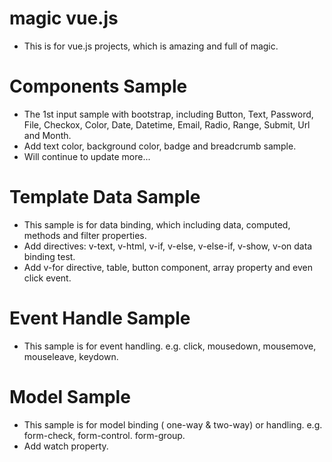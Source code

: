 # magic vue.js
 * This is for vue.js projects, which is amazing and full of magic.
		
 # Components Sample		
 * The 1st input sample with bootstrap, including Button, Text, Password, File, Checkox, Color, Date, Datetime, Email, Radio, Range, Submit, Url and Month.		
 * Add text color, background color, badge and breadcrumb sample.		
 *  Will continue to update more...

 # Template Data Sample
 * This sample is for data binding, which including data, computed, methods and filter properties.
 * Add directives: v-text, v-html, v-if, v-else, v-else-if, v-show, v-on data binding test. 
 * Add v-for directive, table, button component, array property and even click event.

# Event Handle Sample
* This sample is for event handling. e.g. click, mousedown, mousemove, mouseleave, keydown.

# Model Sample
* This sample is for model binding ( one-way & two-way) or handling. e.g. form-check, form-control. form-group.
* Add watch property.